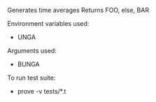 Generates time averages 
Returns FOO, else, BAR

Environment variables used:
- UNGA

Arguments used:
- BUNGA

To run test suite:
- prove -v tests/*.t